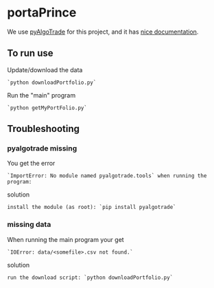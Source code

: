 # portaPrince

We use [pyAlgoTrade](http://gbeced.github.io/pyalgotrade/) for this project, and it has [nice documentation](http://gbeced.github.io/pyalgotrade/docs/v0.17/html/).

To run use
----------

Update/download the data

    `python downloadPortfolio.py`

Run the "main" program

    `python getMyPortFolio.py`
  

Troubleshooting
------------------

### pyalgotrade missing

You get the error

    `ImportError: No module named pyalgotrade.tools` when running the program:
  
solution

    install the module (as root): `pip install pyalgotrade`

### missing data

When running the main program your get

    `IOError: data/<somefile>.csv not found.`

solution

    run the download script: `python downloadPortfolio.py`
